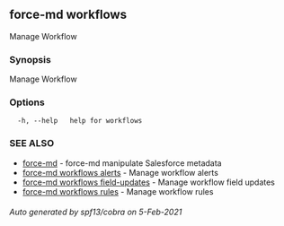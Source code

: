 ## force-md workflows

Manage Workflow

### Synopsis

Manage Workflow

### Options

```
  -h, --help   help for workflows
```

### SEE ALSO

* [force-md](force-md.md)	 - force-md manipulate Salesforce metadata
* [force-md workflows alerts](force-md_workflows_alerts.md)	 - Manage workflow alerts
* [force-md workflows field-updates](force-md_workflows_field-updates.md)	 - Manage workflow field updates
* [force-md workflows rules](force-md_workflows_rules.md)	 - Manage workflow rules

###### Auto generated by spf13/cobra on 5-Feb-2021
